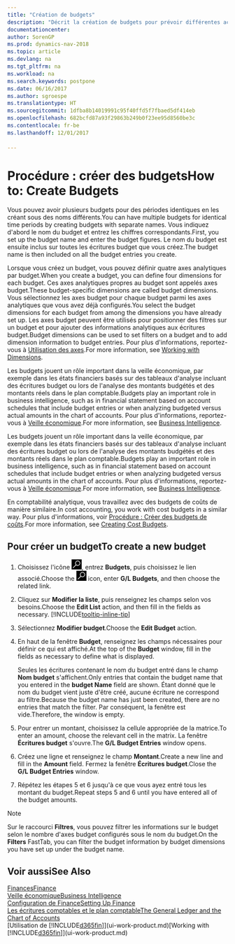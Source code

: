 ```yaml
---
title: "Création de budgets"
description: "Décrit la création de budgets pour prévoir différentes activités financières et affecter des axes analytiques à des fins de veille économique."
documentationcenter: 
author: SorenGP
ms.prod: dynamics-nav-2018
ms.topic: article
ms.devlang: na
ms.tgt_pltfrm: na
ms.workload: na
ms.search.keywords: postpone
ms.date: 06/16/2017
ms.author: sgroespe
ms.translationtype: HT
ms.sourcegitcommit: 1dfba8b14019991c95f40ffd5f7fbaed5df414eb
ms.openlocfilehash: 682bcfd87a93f29863b249b0f23ee95d8560be3c
ms.contentlocale: fr-be
ms.lasthandoff: 12/01/2017

---
```

# <a name="how-to-create--budgets"></a><span data-ttu-id="7d408-103">Procédure : créer des budgets</span><span class="sxs-lookup"><span data-stu-id="7d408-103">How to: Create  Budgets</span></span>
<span data-ttu-id="7d408-104">Vous pouvez avoir plusieurs budgets pour des périodes identiques en les créant sous des noms différents.</span><span class="sxs-lookup"><span data-stu-id="7d408-104">You can have multiple budgets for identical time periods by creating budgets with separate names.</span></span> <span data-ttu-id="7d408-105">Vous indiquez d'abord le nom du budget et entrez les chiffres correspondants.</span><span class="sxs-lookup"><span data-stu-id="7d408-105">First, you set up the budget name and enter the budget figures.</span></span> <span data-ttu-id="7d408-106">Le nom du budget est ensuite inclus sur toutes les écritures budget que vous créez.</span><span class="sxs-lookup"><span data-stu-id="7d408-106">The budget name is then included on all the budget entries you create.</span></span>  

 <span data-ttu-id="7d408-107">Lorsque vous créez un budget, vous pouvez définir quatre axes analytiques par budget.</span><span class="sxs-lookup"><span data-stu-id="7d408-107">When you create a budget, you can define four dimensions for each budget.</span></span> <span data-ttu-id="7d408-108">Ces axes analytiques propres au budget sont appelés axes budget.</span><span class="sxs-lookup"><span data-stu-id="7d408-108">These budget-specific dimensions are called budget dimensions.</span></span> <span data-ttu-id="7d408-109">Vous sélectionnez les axes budget pour chaque budget parmi les axes analytiques que vous avez déjà configurés.</span><span class="sxs-lookup"><span data-stu-id="7d408-109">You select the budget dimensions for each budget from among the dimensions you have already set up.</span></span> <span data-ttu-id="7d408-110">Les axes budget peuvent être utilisés pour positionner des filtres sur un budget et pour ajouter des informations analytiques aux écritures budget.</span><span class="sxs-lookup"><span data-stu-id="7d408-110">Budget dimensions can be used to set filters on a budget and to add dimension information to budget entries.</span></span> <span data-ttu-id="7d408-111">Pour plus d'informations, reportez-vous à [Utilisation des axes](finance-dimensions.md).</span><span class="sxs-lookup"><span data-stu-id="7d408-111">For more information, see [Working with Dimensions](finance-dimensions.md).</span></span>

 <span data-ttu-id="7d408-112">Les budgets jouent un rôle important dans la veille économique, par exemple dans les états financiers basés sur des tableaux d'analyse incluant des écritures budget ou lors de l'analyse des montants budgétés et des montants réels dans le plan comptable.</span><span class="sxs-lookup"><span data-stu-id="7d408-112">Budgets play an important role in business intelligence, such as in financial statement based on account schedules that include budget entries or when analyzing budgeted versus actual amounts in the chart of accounts.</span></span> <span data-ttu-id="7d408-113">Pour plus d'informations, reportez-vous à [Veille économique](bi.md).</span><span class="sxs-lookup"><span data-stu-id="7d408-113">For more information, see [Business Intelligence](bi.md).</span></span>

 <span data-ttu-id="7d408-114">Les budgets jouent un rôle important dans la veille économique, par exemple dans les états financiers basés sur des tableaux d'analyse incluant des écritures budget ou lors de l'analyse des montants budgétés et des montants réels dans le plan comptable.</span><span class="sxs-lookup"><span data-stu-id="7d408-114">Budgets play an important role in business intelligence, such as in financial statement based on account schedules that include budget entries or when analyzing budgeted versus actual amounts in the chart of accounts.</span></span> <span data-ttu-id="7d408-115">Pour plus d'informations, reportez-vous à [Veille économique](bi.md).</span><span class="sxs-lookup"><span data-stu-id="7d408-115">For more information, see [Business Intelligence](bi.md).</span></span>

<span data-ttu-id="7d408-116">En comptabilité analytique, vous travaillez avec des budgets de coûts de manière similaire.</span><span class="sxs-lookup"><span data-stu-id="7d408-116">In cost accounting, you work with cost budgets in a similar way.</span></span> <span data-ttu-id="7d408-117">Pour plus d'informations, voir [Procédure : Créer des budgets de coûts](finance-create-cost-budgets.md).</span><span class="sxs-lookup"><span data-stu-id="7d408-117">For more information, see [Creating Cost Budgets](finance-create-cost-budgets.md).</span></span>    

## <a name="to-create-a-new-budget"></a><span data-ttu-id="7d408-118">Pour créer un budget</span><span class="sxs-lookup"><span data-stu-id="7d408-118">To create a new budget</span></span>  

1. <span data-ttu-id="7d408-119">Choisissez l'icône ![Page ou état pour la recherche](media/ui-search/search_small.png "Page ou état pour la recherche"), entrez **Budgets**, puis choisissez le lien associé.</span><span class="sxs-lookup"><span data-stu-id="7d408-119">Choose the ![Search for Page or Report](media/ui-search/search_small.png "Search for Page or Report icon") icon, enter **G/L Budgets**, and then choose the related link.</span></span>  
2. <span data-ttu-id="7d408-120">Cliquez sur **Modifier la liste**, puis renseignez les champs selon vos besoins.</span><span class="sxs-lookup"><span data-stu-id="7d408-120">Choose the **Edit List** action, and then fill in the fields as necessary.</span></span> [!INCLUDE[tooltip-inline-tip](includes/tooltip-inline-tip_md.md)]  
3. <span data-ttu-id="7d408-121">Sélectionnez **Modifier budget**.</span><span class="sxs-lookup"><span data-stu-id="7d408-121">Choose the **Edit Budget** action.</span></span>
4. <span data-ttu-id="7d408-122">En haut de la fenêtre **Budget**, renseignez les champs nécessaires pour définir ce qui est affiché.</span><span class="sxs-lookup"><span data-stu-id="7d408-122">At the top of the **Budget** window, fill in the fields as necessary to define what is displayed.</span></span>  

    <span data-ttu-id="7d408-123">Seules les écritures contenant le nom du budget entré dans le champ **Nom budget** s'affichent.</span><span class="sxs-lookup"><span data-stu-id="7d408-123">Only entries that contain the budget name that you entered in the **budget Name** field are shown.</span></span> <span data-ttu-id="7d408-124">Étant donné que le nom du budget vient juste d'être créé, aucune écriture ne correspond au filtre.</span><span class="sxs-lookup"><span data-stu-id="7d408-124">Because the budget name has just been created, there are no entries that match the filter.</span></span> <span data-ttu-id="7d408-125">Par conséquent, la fenêtre est vide.</span><span class="sxs-lookup"><span data-stu-id="7d408-125">Therefore, the window is empty.</span></span>  
5. <span data-ttu-id="7d408-126">Pour entrer un montant, choisissez la cellule appropriée de la matrice.</span><span class="sxs-lookup"><span data-stu-id="7d408-126">To enter an amount, choose the relevant cell in the matrix.</span></span> <span data-ttu-id="7d408-127">La fenêtre **Écritures budget** s'ouvre.</span><span class="sxs-lookup"><span data-stu-id="7d408-127">The **G/L Budget Entries** window opens.</span></span>  
6. <span data-ttu-id="7d408-128">Créez une ligne et renseignez le champ **Montant**.</span><span class="sxs-lookup"><span data-stu-id="7d408-128">Create a new line and fill in the **Amount** field.</span></span> <span data-ttu-id="7d408-129">Fermez la fenêtre **Écritures budget**.</span><span class="sxs-lookup"><span data-stu-id="7d408-129">Close the **G/L Budget Entries** window.</span></span>  
7. <span data-ttu-id="7d408-130">Répétez les étapes 5 et 6 jusqu'à ce que vous ayez entré tous les montant du budget.</span><span class="sxs-lookup"><span data-stu-id="7d408-130">Repeat steps 5 and 6 until you have entered all of the budget amounts.</span></span>  

> [!NOTE]  
>  <span data-ttu-id="7d408-131">Sur le raccourci **Filtres**, vous pouvez filtrer les informations sur le budget selon le nombre d'axes budget configurés sous le nom du budget.</span><span class="sxs-lookup"><span data-stu-id="7d408-131">On the **Filters** FastTab, you can filter the budget information by budget dimensions you have set up under the budget name.</span></span>   

## <a name="see-also"></a><span data-ttu-id="7d408-132">Voir aussi</span><span class="sxs-lookup"><span data-stu-id="7d408-132">See Also</span></span>
[<span data-ttu-id="7d408-133">Finances</span><span class="sxs-lookup"><span data-stu-id="7d408-133">Finance</span></span>](finance.md)  
[<span data-ttu-id="7d408-134">Veille économique</span><span class="sxs-lookup"><span data-stu-id="7d408-134">Business Intelligence</span></span>](bi.md)  
[<span data-ttu-id="7d408-135">Configuration de Finance</span><span class="sxs-lookup"><span data-stu-id="7d408-135">Setting Up Finance</span></span>](finance-setup-finance.md)  
[<span data-ttu-id="7d408-136">Les écritures comptables et le plan comptable</span><span class="sxs-lookup"><span data-stu-id="7d408-136">The General Ledger and the Chart of Accounts</span></span>](finance-general-ledger.md)  
<span data-ttu-id="7d408-137">[Utilisation de [!INCLUDE[d365fin](includes/d365fin_md.md)]](ui-work-product.md)</span><span class="sxs-lookup"><span data-stu-id="7d408-137">[Working with [!INCLUDE[d365fin](includes/d365fin_md.md)]](ui-work-product.md)</span></span>  

